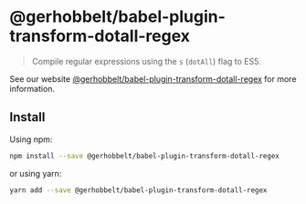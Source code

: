 # @gerhobbelt/babel-plugin-transform-dotall-regex

> Compile regular expressions using the `s` (`dotAll`) flag to ES5.

See our website [@gerhobbelt/babel-plugin-transform-dotall-regex](https://babeljs.io/docs/en/next/babel-plugin-transform-dotall-regex.html) for more information.

## Install

Using npm:

```sh
npm install --save @gerhobbelt/babel-plugin-transform-dotall-regex
```

or using yarn:

```sh
yarn add --save @gerhobbelt/babel-plugin-transform-dotall-regex
```
